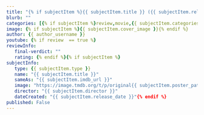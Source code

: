 ```yaml
---
title: "{% if subjectItem %}{{ subjectItem.title }} ({{ subjectItem.release_year }}){% else %}{{ title }}{% endif %}"
blurb: ""
categories: [{% if subjectItem %}review,movie,{{ subjectItem.categories | join(',') }}{% else %}editorial{% endif %}]
image: {% if subjectItem %}{{ subjectItem.cover_image }}{% endif %}
author: {{ author_username }}
youtube: {% if review  == true %}
reviewInfo:
   final-verdict: ""
   rating: {% endif %}{% if subjectItem %}
subjectInfo:
   type: {{ subjectItem.type }}
   name: "{{ subjectItem.title }}"
   sameAs: "{{ subjectItem.imdb_url }}"
   image: "https://image.tmdb.org/t/p/original{{ subjectItem.poster_path }}"
   director: "{{ subjectItem.director }}"
   dateCreated: "{{ subjectItem.release_date }}"{% endif %}
published: False
---
```




